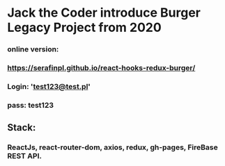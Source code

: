 # Jack the Coder introduce Burger Legacy Project from 2020

### online version: 
### https://serafinpl.github.io/react-hooks-redux-burger/
### Login: 'test123@test.pl'
### pass: test123

## Stack: 
### ReactJs, react-router-dom, axios, redux, gh-pages, FireBase REST API.
